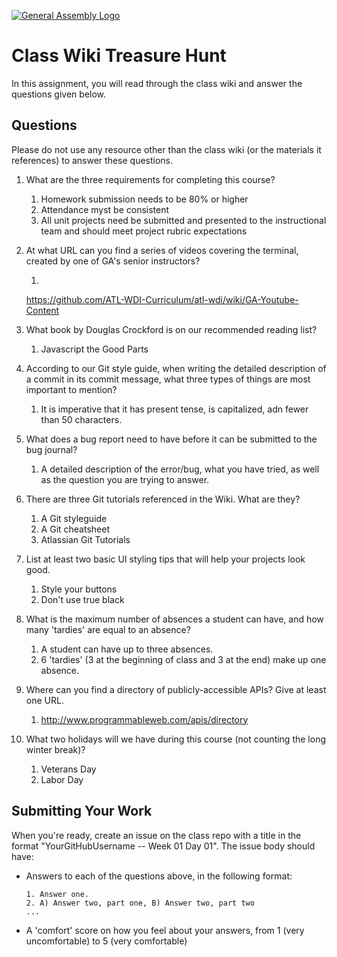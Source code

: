 [![General Assembly Logo](https://camo.githubusercontent.com/1a91b05b8f4d44b5bbfb83abac2b0996d8e26c92/687474703a2f2f692e696d6775722e636f6d2f6b6538555354712e706e67)](https://generalassemb.ly/education/web-development-immersive)

# Class Wiki Treasure Hunt

In this assignment, you will read through the class wiki and answer the
questions given below.

## Questions

Please do not use any resource other than the class wiki
(or the materials it references)
to answer these questions.

1.  What are the three requirements for completing this course?

    1. Homework submission needs to be 80% or higher
    2. Attendance myst be consistent
    3. All unit projects need be submitted and presented to the instructional team and should meet project rubric expectations

2.  At what URL can you find a series of videos covering the terminal, created
by one of GA's senior instructors?

    1.
    https://github.com/ATL-WDI-Curriculum/atl-wdi/wiki/GA-Youtube-Content

3.  What book by Douglas Crockford is on our recommended reading list?

    1. Javascript the Good Parts

4.  According to our Git style guide, when writing the detailed description of
a commit in its commit message, what three types of things are most
important to mention?

    1. It is imperative that it has present tense, is capitalized, adn fewer than 50 characters. 

5.  What does a bug report need to have before it can be submitted to the bug
journal?

    1. A detailed description of the error/bug, what you have tried, as well as the question you are trying to answer.

6.  There are three Git tutorials referenced in the Wiki. What are they?

    1. A Git styleguide
    2. A Git cheatsheet 
    3. Atlassian Git Tutorials

7.  List at least two basic UI styling tips that will help your projects look good.

    1. Style your buttons
    2. Don't use true black

8.  What is the maximum number of absences a student can have, and how many
    'tardies' are equal to an absence?

    1. A student can have up to three absences.
    2. 6 'tardies' (3 at the beginning of class and 3 at the end) make up one absence.

9.  Where can you find a directory of publicly-accessible APIs?
    Give at least one URL.

    1. http://www.programmableweb.com/apis/directory

10. What two holidays will we have during this course (not counting the long
    winter break)?

    1. Veterans Day
    2. Labor Day
## Submitting Your Work

When you're ready, create an issue on the class repo with
a title in the format "YourGitHubUsername -- Week 01 Day 01".
The issue body should have:

-   Answers to each of the questions above, in the following format:

    ```text
    1. Answer one.
    2. A) Answer two, part one, B) Answer two, part two
    ...
    ```

-   A 'comfort' score on how you feel about your answers, from 1 (very
    uncomfortable) to 5 (very comfortable)
